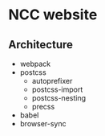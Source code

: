 # NCC website
## Architecture
- webpack
- postcss
  - autoprefixer
  - postcss-import
  - postcss-nesting
  - precss
- babel
- browser-sync
